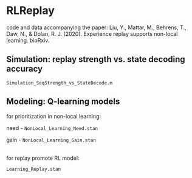 # RLReplay
code and data accompanying the paper: Liu, Y., Mattar, M., Behrens, T., Daw, N., & Dolan, R. J. (2020). Experience replay supports non-local learning. bioRxiv.

## Simulation: replay strength vs. state decoding accuracy
``` Simulation_SeqStrength_vs_StateDecode.m ```

## Modeling: Q-learning models
for prioritization in non-local learning:

need - ``` NonLocal_Learning_Need.stan ```

gain - ``` NonLocal_Learning_Gain.stan ```  

<br />
for replay promote RL model:

``` Learning_Replay.stan ```
